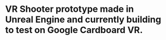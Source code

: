 # VR Shooter prototype made in Unreal Engine and currently building to test on Google Cardboard VR.
